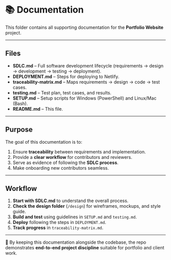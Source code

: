 # 📚 Documentation

This folder contains all supporting documentation for the **Portfolio Website** project.

---

## Files

- **SDLC.md** – Full software development lifecycle (requirements → design → development → testing → deployment).
- **DEPLOYMENT.md** – Steps for deploying to Netlify.
- **traceability-matrix.md** – Maps requirements → design → code → test cases.
- **testing.md** – Test plan, test cases, and results.
- **SETUP.md** – Setup scripts for Windows (PowerShell) and Linux/Mac (Bash).
- **README.md** – This file.

---

## Purpose
The goal of this documentation is to:
1. Ensure **traceability** between requirements and implementation.
2. Provide a **clear workflow** for contributors and reviewers.
3. Serve as evidence of following the **SDLC process**.
4. Make onboarding new contributors seamless.

---

## Workflow

1. **Start with SDLC.md** to understand the overall process.
2. **Check the design folder** (`/design`) for wireframes, mockups, and style guide.
3. **Build and test** using guidelines in `SETUP.md` and `testing.md`.
4. **Deploy** following the steps in `DEPLOYMENT.md`.
5. **Track progress** in `traceability-matrix.md`.

---

📌 By keeping this documentation alongside the codebase, the repo demonstrates **end-to-end project discipline** suitable for portfolio and client work.
